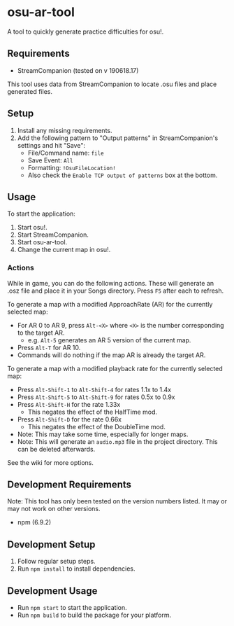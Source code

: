 # osu-ar-tool

A tool to quickly generate practice difficulties for osu!.

## Requirements

- StreamCompanion (tested on v 190618.17)

This tool uses data from StreamCompanion to locate .osu files and place generated files.

## Setup

1. Install any missing requirements.
2. Add the following pattern to "Output patterns" in StreamCompanion's settings and hit "Save":
    - File/Command name: `file`
    - Save Event: `All`
    - Formatting: `!OsuFileLocation!`
    - Also check the `Enable TCP output of patterns` box at the bottom.

## Usage

To start the application:

1. Start osu!.
2. Start StreamCompanion.
3. Start osu-ar-tool.
4. Change the current map in osu!.

### Actions

While in game, you can do the following actions. These will generate an .osz file and place it in your Songs directory. Press `F5` after each to refresh.

To generate a map with a modified ApproachRate (AR) for the currently selected map:

* For AR 0 to AR 9, press `Alt-<X>` where `<X>` is the number corresponding to the target AR.
    * e.g. `Alt-5` generates an AR 5 version of the current map.
* Press `Alt-T` for AR 10.
* Commands will do nothing if the map AR is already the target AR.

To generate a map with a modified playback rate for the currently selected map:

* Press `Alt-Shift-1` to `Alt-Shift-4` for rates 1.1x to 1.4x
* Press `Alt-Shift-5` to `Alt-Shift-9` for rates 0.5x to 0.9x
* Press `Alt-Shift-H` for the rate 1.33x
    * This negates the effect of the HalfTime mod.
* Press `Alt-Shift-D` for the rate 0.66x
    * This negates the effect of the DoubleTime mod.
* Note: This may take some time, especially for longer maps.
* Note: This will generate an `audio.mp3` file in the project directory. This can be deleted afterwards.

See the wiki for more options.

## Development Requirements

Note: This tool has only been tested on the version numbers listed. It may or may not work on other versions.

- npm (6.9.2)

## Development Setup

1. Follow regular setup steps.
2. Run `npm install` to install dependencies.

## Development Usage

- Run `npm start` to start the application.
- Run `npm build` to build the package for your platform.
